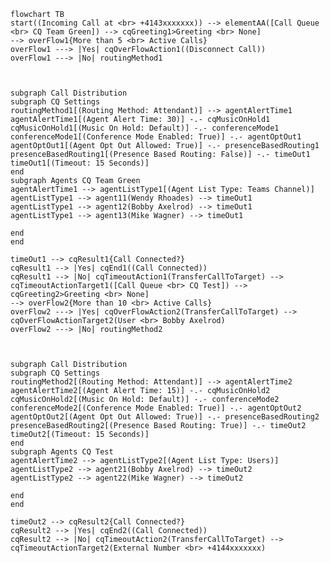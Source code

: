 ﻿```mermaid
flowchart TB
start((Incoming Call at <br> +4143xxxxxxx)) --> elementAA([Call Queue <br> CQ Team Green]) --> cqGreeting1>Greeting <br> None]
--> overFlow1{More than 5 <br> Active Calls}
overFlow1 ---> |Yes| cqOverFlowAction1((Disconnect Call))
overFlow1 ---> |No| routingMethod1



subgraph Call Distribution
subgraph CQ Settings
routingMethod1[(Routing Method: Attendant)] --> agentAlertTime1
agentAlertTime1[(Agent Alert Time: 30)] -.- cqMusicOnHold1
cqMusicOnHold1[(Music On Hold: Default)] -.- conferenceMode1
conferenceMode1[(Conference Mode Enabled: True)] -.- agentOptOut1
agentOptOut1[(Agent Opt Out Allowed: True)] -.- presenceBasedRouting1
presenceBasedRouting1[(Presence Based Routing: False)] -.- timeOut1
timeOut1[(Timeout: 15 Seconds)]
end
subgraph Agents CQ Team Green
agentAlertTime1 --> agentListType1[(Agent List Type: Teams Channel)]
agentListType1 --> agent11(Wendy Rhoades) --> timeOut1
agentListType1 --> agent12(Bobby Axelrod) --> timeOut1
agentListType1 --> agent13(Mike Wagner) --> timeOut1

end
end

timeOut1 --> cqResult1{Call Connected?}
cqResult1 --> |Yes| cqEnd1((Call Connected))
cqResult1 --> |No| cqTimeoutAction1(TransferCallToTarget) --> cqTimeoutActionTarget1([Call Queue <br> CQ Test]) --> 
cqGreeting2>Greeting <br> None]
--> overFlow2{More than 10 <br> Active Calls}
overFlow2 ---> |Yes| cqOverFlowAction2(TransferCallToTarget) --> cqOverFlowActionTarget2(User <br> Bobby Axelrod)
overFlow2 ---> |No| routingMethod2



subgraph Call Distribution
subgraph CQ Settings
routingMethod2[(Routing Method: Attendant)] --> agentAlertTime2
agentAlertTime2[(Agent Alert Time: 15)] -.- cqMusicOnHold2
cqMusicOnHold2[(Music On Hold: Default)] -.- conferenceMode2
conferenceMode2[(Conference Mode Enabled: True)] -.- agentOptOut2
agentOptOut2[(Agent Opt Out Allowed: True)] -.- presenceBasedRouting2
presenceBasedRouting2[(Presence Based Routing: True)] -.- timeOut2
timeOut2[(Timeout: 15 Seconds)]
end
subgraph Agents CQ Test
agentAlertTime2 --> agentListType2[(Agent List Type: Users)]
agentListType2 --> agent21(Bobby Axelrod) --> timeOut2
agentListType2 --> agent22(Mike Wagner) --> timeOut2

end
end

timeOut2 --> cqResult2{Call Connected?}
cqResult2 --> |Yes| cqEnd2((Call Connected))
cqResult2 --> |No| cqTimeoutAction2(TransferCallToTarget) --> cqTimeoutActionTarget2(External Number <br> +4144xxxxxxx)



```

